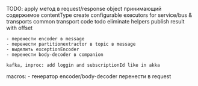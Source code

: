 TODO:
    apply метод в request/response object принимающий содержимое contentType
    create configurable executors for service/bus & transports
    common transport code
    todo eliminate helpers
    publish result with offset

    - перенести encoder в message
    - перенести partitionextractor в topic в message
    - выделить exceptionEncoder
    - перенести body-decoder в companion
    
    kafka, inproc: add loggin and subscriptionId like in akka
    
macros:
    - генератор encoder/body-decoder перенести в request
    